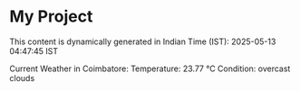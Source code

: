 # My Project

This content is dynamically generated in Indian Time (IST): 2025-05-13 04:47:45 IST


Current Weather in Coimbatore:
Temperature: 23.77 °C
Condition: overcast clouds
